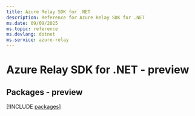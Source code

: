 ```yaml
---
title: Azure Relay SDK for .NET
description: Reference for Azure Relay SDK for .NET
ms.date: 09/09/2025
ms.topic: reference
ms.devlang: dotnet
ms.service: azure-relay
---
```

# Azure Relay SDK for .NET - preview
## Packages - preview
[!INCLUDE [packages](relay-index.md)]